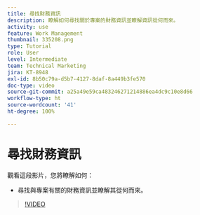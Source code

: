 ```yaml
---
title: 尋找財務資訊
description: 瞭解如何尋找關於專案的財務資訊並瞭解資訊從何而來。
activity: use
feature: Work Management
thumbnail: 335208.png
type: Tutorial
role: User
level: Intermediate
team: Technical Marketing
jira: KT-8948
exl-id: 8b50c79a-d5b7-4127-8daf-8a449b3fe570
doc-type: video
source-git-commit: a25a49e59ca483246271214886ea4dc9c10e8d66
workflow-type: ht
source-wordcount: '41'
ht-degree: 100%

---
```


# 尋找財務資訊

觀看這段影片，您將瞭解如何：

* 尋找與專案有關的財務資訊並瞭解其從何而來。

>[!VIDEO](https://video.tv.adobe.com/v/335208/?quality=12&learn=on)
